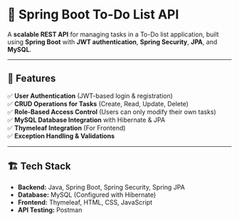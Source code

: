# 📝 Spring Boot To-Do List API

A **scalable REST API** for managing tasks in a To-Do list application, built using **Spring Boot** with **JWT authentication**, **Spring Security**, **JPA**, and **MySQL**.

---

## 🚀 Features
✅ **User Authentication** (JWT-based login & registration)  
✅ **CRUD Operations for Tasks** (Create, Read, Update, Delete)  
✅ **Role-Based Access Control** (Users can only modify their own tasks)  
✅ **MySQL Database Integration** with Hibernate & JPA  
✅ **Thymeleaf Integration** (For Frontend)  
✅ **Exception Handling & Validations**  

---

## 🏗️ Tech Stack
- **Backend:** Java, Spring Boot, Spring Security, Spring JPA  
- **Database:** MySQL (Configured with Hibernate)  
- **Frontend:** Thymeleaf, HTML, CSS, JavaScript  
- **API Testing:** Postman  
